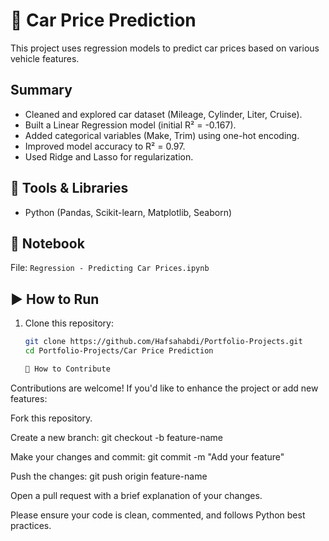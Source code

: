 # 🚗 Car Price Prediction

This project uses regression models to predict car prices based on various vehicle features.

## Summary
- Cleaned and explored car dataset (Mileage, Cylinder, Liter, Cruise).
- Built a Linear Regression model (initial R² = -0.167).
- Added categorical variables (Make, Trim) using one-hot encoding.
- Improved model accuracy to R² = 0.97.
- Used Ridge and Lasso for regularization.

## 🔧 Tools & Libraries
- Python (Pandas, Scikit-learn, Matplotlib, Seaborn)

## 📓 Notebook
File: `Regression - Predicting Car Prices.ipynb`

## ▶️ How to Run

1. Clone this repository:
   ```bash
   git clone https://github.com/Hafsahabdi/Portfolio-Projects.git
   cd Portfolio-Projects/Car Price Prediction

   🤝 How to Contribute
Contributions are welcome! If you'd like to enhance the project or add new features:

Fork this repository.

Create a new branch:
git checkout -b feature-name

Make your changes and commit:
git commit -m "Add your feature"

Push the changes:
git push origin feature-name

Open a pull request with a brief explanation of your changes.

Please ensure your code is clean, commented, and follows Python best practices.
